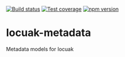 [![Build status](https://github.com/cuaklabs/iocuak/workflows/ci/badge.svg)](https://github.com/cuaklabs/iocuak/workflows/build/badge.svg)
[![Test coverage](https://codecov.io/gh/cuaklabs/iocuak/branch/master/graph/badge.svg?flag=iocuak-metadata)](https://codecov.io/gh/cuaklabs/iocuak/branch/master/graph/badge.svg?flag=iocuak-metadata)
[![npm version](https://img.shields.io/github/package-json/v/cuaklabs/iocuak?filename=packages%2Fiocuak-metadata%2Fpackage.json&style=plastic)](https://www.npmjs.com/package/@cuaklabs/iocuak-metadata)

# Iocuak-metadata

Metadata models for Iocuak
